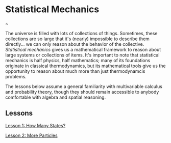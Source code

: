 # Statistical Mechanics

~

The universe is filled with lots of collections of things.  Sometimes, these collections are so large that it's (nearly) impossible to describe them directly... we can only reason about the behavior of the collective.  _Statistical mechanics_ gives us a mathematical framework to reason about large systems or collections of items.  It's important to note that statistical mechanics is half physics, half mathematics; many of its foundations originate in classical thermodynamics, but its mathematical tools give us the opportunity to reason about much more than just thermodynamcis problems.

The lessons below assume a general familiarity with multivariable calculus and probability theory, though they should remain accessible to anybody comfortable with algebra and spatial reasoning.

## Lessons

[Lesson 1: How Many States?](statistical-mechanics/lesson-1)

[Lesson 2: More Particles](statistical-mechanics/lesson-2)
